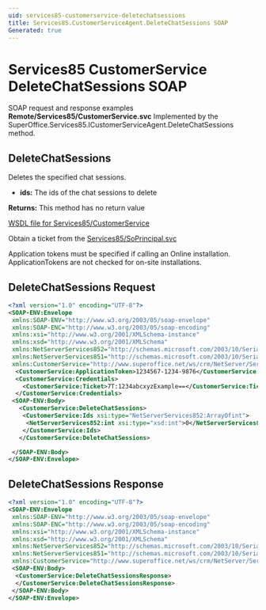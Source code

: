 ```yaml
---
uid: services85-customerservice-deletechatsessions
title: Services85.CustomerServiceAgent.DeleteChatSessions SOAP
Generated: true
---
```


# Services85 CustomerService DeleteChatSessions SOAP

SOAP request and response examples **Remote/Services85/CustomerService.svc**
Implemented by the <see cref="M:SuperOffice.Services85.ICustomerServiceAgent.DeleteChatSessions">SuperOffice.Services85.ICustomerServiceAgent.DeleteChatSessions</see> method.

## DeleteChatSessions

Deletes the specified chat sessions.

* **ids:** The ids of the chat sessions to delete

**Returns:** This method has no return value


[WSDL file for Services85/CustomerService](../Services85-CustomerService.md)

Obtain a ticket from the [Services85/SoPrincipal.svc](../SoPrincipal/index.md)

Application tokens must be specified if calling an Online installation. ApplicationTokens are not checked for on-site installations.

## DeleteChatSessions Request

```xml
<?xml version="1.0" encoding="UTF-8"?>
<SOAP-ENV:Envelope
 xmlns:SOAP-ENV="http://www.w3.org/2003/05/soap-envelope"
 xmlns:SOAP-ENC="http://www.w3.org/2003/05/soap-encoding"
 xmlns:xsi="http://www.w3.org/2001/XMLSchema-instance"
 xmlns:xsd="http://www.w3.org/2001/XMLSchema"
 xmlns:NetServerServices852="http://schemas.microsoft.com/2003/10/Serialization/Arrays"
 xmlns:NetServerServices851="http://schemas.microsoft.com/2003/10/Serialization/"
 xmlns:CustomerService="http://www.superoffice.net/ws/crm/NetServer/Services85">
  <CustomerService:ApplicationToken>1234567-1234-9876</CustomerService:ApplicationToken>
  <CustomerService:Credentials>
    <CustomerService:Ticket>7T:1234abcxyzExample==</CustomerService:Ticket>
  </CustomerService:Credentials>
 <SOAP-ENV:Body>
   <CustomerService:DeleteChatSessions>
    <CustomerService:Ids xsi:type="NetServerServices852:ArrayOfint">
     <NetServerServices852:int xsi:type="xsd:int">0</NetServerServices852:int>
    </CustomerService:Ids>
   </CustomerService:DeleteChatSessions>

 </SOAP-ENV:Body>
</SOAP-ENV:Envelope>

```


## DeleteChatSessions Response

```xml
<?xml version="1.0" encoding="UTF-8"?>
<SOAP-ENV:Envelope
 xmlns:SOAP-ENV="http://www.w3.org/2003/05/soap-envelope"
 xmlns:SOAP-ENC="http://www.w3.org/2003/05/soap-encoding"
 xmlns:xsi="http://www.w3.org/2001/XMLSchema-instance"
 xmlns:xsd="http://www.w3.org/2001/XMLSchema"
 xmlns:NetServerServices852="http://schemas.microsoft.com/2003/10/Serialization/Arrays"
 xmlns:NetServerServices851="http://schemas.microsoft.com/2003/10/Serialization/"
 xmlns:CustomerService="http://www.superoffice.net/ws/crm/NetServer/Services85">
 <SOAP-ENV:Body>
  <CustomerService:DeleteChatSessionsResponse>
  </CustomerService:DeleteChatSessionsResponse>
 </SOAP-ENV:Body>
</SOAP-ENV:Envelope>

```

